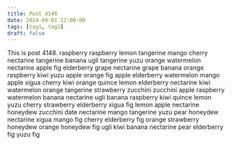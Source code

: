 ```yaml
---
title: Post 4148
date: 2024-09-01 12:00:00
tags: [tag1, tag2]
draft: false
---
```

This is post 4148.
raspberry
raspberry
lemon
tangerine
mango
cherry
nectarine
tangerine
banana
ugli
tangerine
yuzu
orange
watermelon
nectarine
apple
fig
elderberry
grape
nectarine
grape
banana
orange
raspberry
kiwi
yuzu
apple
orange
fig
apple
elderberry
watermelon
mango
apple
xigua
cherry
kiwi
orange
quince
lemon
elderberry
nectarine
kiwi
watermelon
orange
tangerine
strawberry
zucchini
zucchini
apple
raspberry
watermelon
banana
nectarine
ugli
banana
raspberry
kiwi
quince
lemon
yuzu
cherry
strawberry
elderberry
xigua
fig
lemon
apple
nectarine
honeydew
zucchini
date
nectarine
mango
tangerine
yuzu
pear
honeydew
nectarine
xigua
mango
fig
cherry
elderberry
fig
orange
strawberry
honeydew
orange
honeydew
fig
ugli
kiwi
banana
nectarine
pear
elderberry
fig
yuzu
fig
